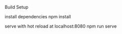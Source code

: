 Build Setup

install dependencies
npm install

serve with hot reload at localhost:8080
npm run serve
